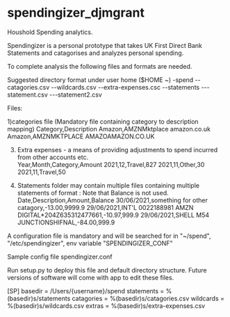 # spendingizer_djmgrant
 Houshold Spending analytics. 
 
 Spendingizer is a personal prototype that takes UK First Direct Bank Statements and
 catagorises and analyzes personal spending.  
 
 To complete analysis the following files and formats are needed.  


Suggested directory format under user home ($HOME ~)
 -spend
 --catagories.csv
 --wildcards.csv
 --extra-expenses.csc 
 --statements 
 ---statement.csv
 ---statement2.csv 
 
 Files: 

1)categories file (Mandatory file containing category  to description mapping)
Category,Description
Amazon,AMZNMktplace      amazon.co.uk
Amazon,AMZNMKTPLACE AMAZOAMAZON.CO.UK

3) Extra expenses - a means of providing adjustments to spend incurred from other accounts etc.  
Year,Month,Category,Amount
2021,12,Travel,827
2021,11,Other,30
2021,11,Travel,50

4) Statements folder may contain multiple files 
containing multiple statements of format : Note that Balance is not used.
Date,Description,Amount,Balance
30/06/2021,something for other catagory,-13.00,9999.9
29/06/2021,INT'L 0022188981  AMZN DIGITAL*204Z635312477661,-10.97,999.9
29/06/2021,SHELL M54 JUNCTIONSHIFNAL,-84.00,999.9


A configuration file is mandatory and will be searched for in
     "~/spend", "/etc/spendingizer", env variable "SPENDINGIZER_CONF"

Sample config file spendingizer.conf 

Run setup.py to deploy this file and default directory structure. Future versions of software will 
come with app to edit these files. 

[SP]
basedir = /Users/{username}/spend
statements = %(basedir)s/statements
catagories = %(basedir)s/catagories.csv
wildcards = %(basedir)s/wildcards.csv
extras = %(basedir)s/extra-expenses.csv